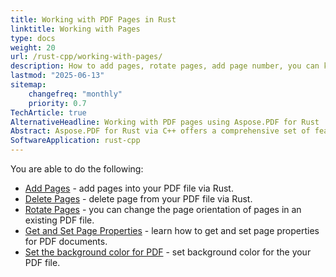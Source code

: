 ```yaml
---
title: Working with PDF Pages in Rust
linktitle: Working with Pages
type: docs
weight: 20
url: /rust-cpp/working-with-pages/
description: How to add pages, rotate pages, add page number, you can know in this section. Aspose.PDF for Rust via C++ explain to you all details on this topic.
lastmod: "2025-06-13"
sitemap:
    changefreq: "monthly"
    priority: 0.7
TechArticle: true
AlternativeHeadline: Working with PDF pages using Aspose.PDF for Rust
Abstract: Aspose.PDF for Rust via C++ offers a comprehensive set of features for working with PDF pages, enabling developers to manipulate page content and structure with ease. The library supports operations such as adding, deleting, reordering, and rotating pages, as well as adjusting page size and orientation. It also allows for the extraction and replacement of page content to meet various document processing needs. The documentation provides step-by-step instructions and code samples to help developers efficiently implement page manipulation features within their applications.
SoftwareApplication: rust-cpp      
---
```


You are able to do the following:

- [Add Pages](/pdf/rust-cpp/add-pages/) - add pages into your PDF file via Rust.
- [Delete Pages](/pdf/rust-cpp/delete-pages/) - delete page from your PDF file via Rust.
- [Rotate Pages](/pdf/rust-cpp/rotate-pages/) - you can change the page orientation of pages in an existing PDF file.
- [Get and Set Page Properties](/pdf/rust-cpp/get-and-set-page-properties/) - learn how to get and set page properties for PDF documents.
- [Set the background color for PDF](/pdf/rust-cpp/set-background-color/) - set background color for the your PDF file.
